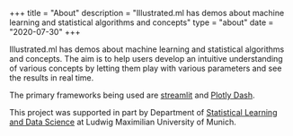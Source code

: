 +++
title = "About"
description = "Illustrated.ml has demos about machine learning and statistical algorithms and concepts"
type = "about"
date = "2020-07-30"
+++

Illustrated.ml has demos about machine learning and statistical algorithms and concepts. The aim is to help users develop an intuitive understanding of various concepts by letting them play with various parameters and see the results in real time. 

The primary frameworks being used are [streamlit](https://www.streamlit.io) and [Plotly Dash](https://plotly.com/dash/).

This project was supported in part by Department of [Statistical Learning and Data Science](https://www.slds.stat.uni-muenchen.de/) at Ludwig Maximilian University of Munich.


